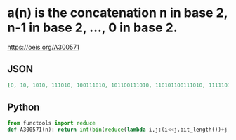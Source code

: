 # a\(n\) is the concatenation n in base 2, n\-1 in base 2, \.\.\., 0 in base 2\.
https://oeis.org/A300571
## JSON
```JSON
[0, 10, 1010, 111010, 100111010, 101100111010, 110101100111010, 111110101100111010, 1000111110101100111010, 10011000111110101100111010, 101010011000111110101100111010, 1011101010011000111110101100111010, 11001011101010011000111110101100111010]
```
## Python
```Python
from functools import reduce
def A300571(n): return int(bin(reduce(lambda i,j:(i<<j.bit_length())+j,range(n,0,-1),0))[2:])*10 # _Chai Wah Wu_, Feb 26 2023
```
